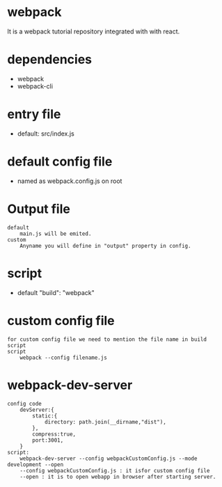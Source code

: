 # webpack
It is a webpack tutorial repository integrated with with react.

# dependencies
- webpack
- webpack-cli

# entry file
- default: src/index.js

# default config file
- named as webpack.config.js on root

# Output file
    default 
        main.js will be emited.
    custom
        Anyname you will define in "output" property in config.

# script
- 
    default 
        "build": "webpack"
    
# custom config file
    for custom config file we need to mention the file name in build script
    script
        webpack --config filename.js

# webpack-dev-server
    config code
        devServer:{
            static:{
                directory: path.join(__dirname,"dist"),
            },
            compress:true,
            port:3001,
        }
    script:
        webpack-dev-server --config webpackCustomConfig.js --mode development --open
        --config webpackCustomConfig.js : it isfor custom config file
        --open : it is to open webapp in browser after starting server.
